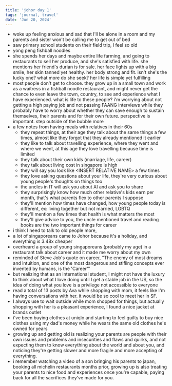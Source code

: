```yaml
---
title: 'johor day 1'
tags: 'journal, travel'
date: 'Jun 20, 2024'
---
```


- woke up feeling anxious and sad that I'll be alone in a room and my parents and sister won't be calling me to get out of bed
- saw primary school students on their field trip, I feel so old
- yong peng fishball noodles
- she spends her days and maybe entire life farming, and going to restaurants to sell her produce, and she's satisfied with life. she mentions her friend's durian is for sale. her face lights up with a big smile, her skin tanned yet healthy. her body strong and fit. isn't she's the lucky one? what more do she seek? her life is simple yet fulfilling
- most people don't get to choose. they grow up in a small town and work as a waitress in a fishball noodle restaurant, and might never get the chance to even leave the town, country, to see and experience what I have experienced. what is life to these people? i'm worrying about not getting a high paying job and not passing FAANG interviews while they probably have to worry about whether they can save enough to sustain themselves, their parents and for their own future. perspective is important. step outside of the bubble more
- a few notes from having meals with relatives in their 60s
  - they repeat things, at their age they talk about the same things a few times, almost like they forgot that they already mentioned it earlier
  - they like to talk about travelling experience, where they went and where we went, at this age they love travelling because time is limited
  - they talk about their own kids (marriage, life, career)
  - they talk about living cost in singapore is high
  - they will say you look like \<INSERT RELATIVE NAME\> a few times
  - they love asking questions about your life, they're very curious about young people's thoughts on things too
  - the uncles in IT will ask you about AI and ask you to share
  - they surprisingly know how much other relative's kids earn per month, that's what parents flex to other parents I suppose
  - they'll mention how times have changed, how young people today is different, ex: living together but not married, LGBTQ
  - they'll mention a few times that health is what matters the most
  - they'll give advice to you, the uncle mentioned travel and reading books are the two important things for career
- i think I need to talk to old people more,
- a lot of singaporeans came to Johor because it's a holiday, and everything is 3.48x cheaper
- overheard a group of young singaporeans (probably my age) in a restaurant talk about career and it made me worry about my own
- reminded of Steve Job's quote on career, "The enemy of most dreams and intuition, and one of the most dangerous and stifling concepts ever invented by humans, is the 'Career'"
- but realizing that as an international student, I might not have the luxury to think about what I love doing until I get a stable job in the US, so the idea of doing what you love is a privilege not accessible to everyone
- read a total of 13 posts by Ava while shopping with mom, it feels like I'm having conversations with her. it would be so cool to meet her in SF.
- I always use to wait outside while mom shopped for things, but actually shopping with her is a pleasant experience, I found a nice jacket at brands outlet
- i've been buying clothes at uniqlo and starting to feel guilty to buy nice clothes using my dad's money while he wears the same old clothes he's owned for years
- growing up and getting old is realizing your parents are people with their own issues and problems and insecurities and flaws and quirks, and not expecting them to know everything about the world and about you, and noticing they're getting slower and more fragile and more accepting of everything.
- i remember watching a video of a son bringing his parents to japan, booking all michelin restaurants months prior, growing up is also treating your parents to nice food and experiences once you're capable, paying back for all the sacrifices they've made for you.
